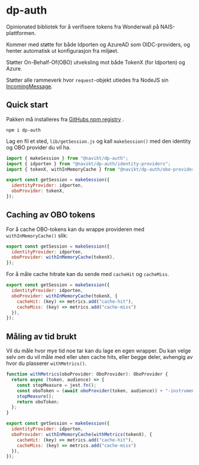 # dp-auth

Opinionated bibliotek for å verifisere tokens fra Wonderwall på NAIS-plattformen.

Kommer med støtte for både Idporten og AzureAD som OIDC-providers, og henter automatisk ut konfigurasjon fra miljøet.

Støtter On-Behalf-Of(OBO) utveksling mot både TokenX (for Idporten) og Azure.

Støtter alle rammeverk hvor `request`-objekt utledes
fra NodeJS sin [IncomingMessage](https://nodejs.org/api/http.html#class-httpincomingmessage).

## Quick start

Pakken må installeres
fra [GitHubs npm registry](https://docs.github.com/en/packages/working-with-a-github-packages-registry/working-with-the-npm-registry)
.

```
npm i dp-auth
```

Lag en fil et sted, `lib/getSession.js` og kall `makeSession()` med den identity og OBO provider du vil ha.

```javascript
import { makeSession } from "@navikt/dp-auth";
import { idporten } from "@navikt/dp-auth/identity-providers";
import { tokenX, withInMemoryCache } from "@navikt/dp-auth/obo-providers";

export const getSession = makeSession({
  identityProvider: idporten,
  oboProvider: tokenX,
});
```

## Caching av OBO tokens

For å cache OBO-tokens kan du wrappe provideren med `withInMemoryCache()` slik:

```javascript
export const getSession = makeSession({
  identityProvider: idporten,
  oboProvider: withInMemoryCache(tokenX),
});
```

For å måle cache hitrate kan du sende med `cacheHit` og `cacheMiss`.

```javascript
export const getSession = makeSession({
  identityProvider: idporten,
  oboProvider: withInMemoryCache(tokenX, {
    cacheHit: (key) => metrics.add("cache-hit"),
    cacheMiss: (key) => metrics.add("cache-miss")
  }),
});
```

## Måling av tid brukt

Vil du måle hvor mye tid noe tar kan du lage en egen wrapper. Du kan velge selv om du vil måle med eller uten cache
hits, eller begge deler, avhengig av hvor du plasserer `withMetrics()`.

```javascript
function withMetrics(oboProvider: OboProvider): OboProvider {
  return async (token, audience) => {
    const stopMeasure = jest.fn();
    const oboToken = (await oboProvider(token, audience)) + "-instrumented";
    stopMeasure();
    return oboToken;
  };
}

export const getSession = makeSession({
  identityProvider: idporten,
  oboProvider: withInMemoryCache(withMetrics(tokenX), {
    cacheHit: (key) => metrics.add("cache-hit"),
    cacheMiss: (key) => metrics.add("cache-miss")
  }),
});

```